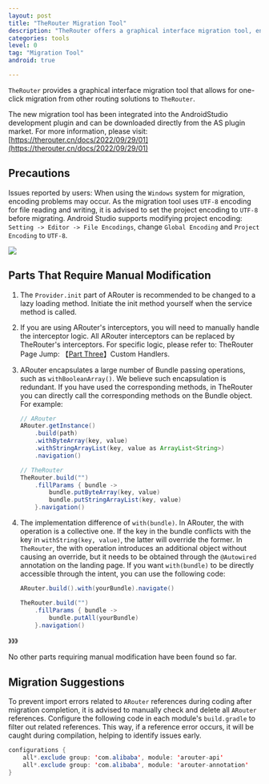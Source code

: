 ```yaml
---
layout: post
title: "TheRouter Migration Tool"
description: "TheRouter offers a graphical interface migration tool, enabling one-click migration from other routing solutions to TheRouter. Currently, it only supports ARouter, with migration from other routing frameworks also in development."
categories: tools
level: 0
tag: "Migration Tool"
android: true

---
```




`TheRouter` provides a graphical interface migration tool that allows for one-click migration from other routing solutions to `TheRouter`.  

The new migration tool has been integrated into the AndroidStudio development plugin and can be downloaded directly from the AS plugin market. For more information, please visit: [https://therouter.cn/docs/2022/09/29/01](https://therouter.cn/docs/2022/09/29/01)  

## Precautions  

Issues reported by users: When using the `Windows` system for migration, encoding problems may occur. As the migration tool uses `UTF-8` encoding for file reading and writing, it is advised to set the project encoding to `UTF-8` before migrating. Android Studio supports modifying project encoding: `Setting -> Editor -> File Encodings`, change `Global Encoding` and `Project Encoding` to `UTF-8`.   

<img src="{{site.url}}/assets/img/image/encode.jpg" class="blog-img">
  
  
## Parts That Require Manual Modification

1. The `Provider.init` part of ARouter is recommended to be changed to a lazy loading method. Initiate the init method yourself when the service method is called.

2. If you are using ARouter's interceptors, you will need to manually handle the interceptor logic. All ARouter interceptors can be replaced by TheRouter's interceptors. For specific logic, please refer to: TheRouter Page Jump: 【[Part Three](https://en.therouter.cn/docs/2022/08/28/01)】Custom Handlers.

3. ARouter encapsulates a large number of Bundle passing operations, such as `withBooleanArray()`. We believe such encapsulation is redundant. If you have used the corresponding methods, in TheRouter you can directly call the corresponding methods on the Bundle object. For example:

	```java
	// ARouter 
	ARouter.getInstance()
		.build(path)
		.withByteArray(key, value)
		.withStringArrayList(key, value as ArrayList<String>)
		.navigation()
	
	// TheRouter
	TheRouter.build("")
		.fillParams { bundle ->
		    bundle.putByteArray(key, value)
		    bundle.putStringArrayList(key, value)
		}.navigation()
	
	```

4. The implementation difference of `with(bundle)`. In ARouter, the with operation is a collective one. If the key in the bundle conflicts with the key in `withString(key, value)`, the latter will override the former.
In `TheRouter`, the with operation introduces an additional object without causing an override, but it needs to be obtained through the `@Autowired` annotation on the landing page.
If you want `with(bundle)` to be directly accessible through the intent, you can use the following code:

	```java
	ARouter.build().with(yourBundle).navigate()
	
	TheRouter.build("")
		.fillParams { bundle ->
		    bundle.putAll(yourBundle)
		}.navigation()
	
	```
	
》》》

No other parts requiring manual modification have been found so far.

## Migration Suggestions

To prevent import errors related to `ARouter` references during coding after migration completion, it is advised to manually check and delete all `ARouter` references. Configure the following code in each module's `build.gradle` to filter out related references. This way, if a reference error occurs, it will be caught during compilation, helping to identify issues early.   

```java
configurations {
    all*.exclude group: 'com.alibaba', module: 'arouter-api'
    all*.exclude group: 'com.alibaba', module: 'arouter-annotation'
}

```